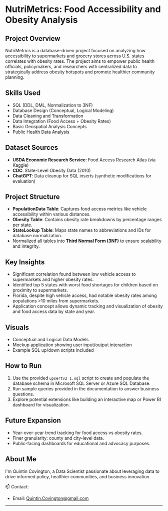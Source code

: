 # NutriMetrics: Food Accessibility and Obesity Analysis

## Project Overview
NutriMetrics is a database-driven project focused on analyzing how accessibility to supermarkets and grocery stores across U.S. states correlates with obesity rates. The project aims to empower public health officials, policymakers, and researchers with centralized data to strategically address obesity hotspots and promote healthier community planning.

## Skills Used
- SQL (DDL, DML, Normalization to 3NF)
- Database Design (Conceptual, Logical Modeling)
- Data Cleaning and Transformation
- Data Integration (Food Access + Obesity Rates)
- Basic Geospatial Analysis Concepts
- Public Health Data Analysis

## Dataset Sources
- **USDA Economic Research Service**: Food Access Research Atlas (via Kaggle)
- **CDC**: State-Level Obesity Data (2010)
- **ChatGPT**: Data cleanup for SQL inserts (synthetic modifications for evaluation)

## Project Structure
- **PopulationData Table**: Captures food access metrics like vehicle accessibility within various distances.
- **Obesity Table**: Contains obesity rate breakdowns by percentage ranges per state.
- **StateLookup Table**: Maps state names to abbreviations and IDs for database normalization.
- Normalized all tables into **Third Normal Form (3NF)** to ensure scalability and integrity.

## Key Insights
- Significant correlation found between low vehicle access to supermarkets and higher obesity rates.
- Identified top 5 states with worst food shortages for children based on proximity to supermarkets.
- Florida, despite high vehicle access, had notable obesity rates among populations >10 miles from supermarkets.
- Application concept allows dynamic tracking and visualization of obesity and food access data by state and year.

## Visuals
- Conceptual and Logical Data Models
- Mockup application showing user input/output interaction
- Example SQL up/down scripts included

## How to Run
1. Use the provided `upsertv2 1.sql` script to create and populate the database schema in Microsoft SQL Server or Azure SQL Database.
2. Run sample queries provided in the documentation to answer business questions.
3. Explore potential extensions like building an interactive map or Power BI dashboard for visualization.

## Future Expansion
- Year-over-year trend tracking for food access vs obesity rates.
- Finer granularity: county and city-level data.
- Public-facing dashboards for educational and advocacy purposes.

## About Me
I'm Quintin Covington, a Data Scientist passionate about leveraging data to drive informed policy, healthier communities, and business innovation.

📫 Contact:  
- Email: Quintin.Covington@gmail.com

---
